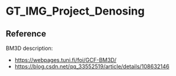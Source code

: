 # GT_IMG_Project_Denosing

## Reference
BM3D description:
* https://webpages.tuni.fi/foi/GCF-BM3D/
* https://blog.csdn.net/qq_33552519/article/details/108632146
